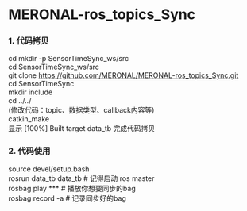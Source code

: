 # MERONAL-ros_topics_Sync

### 1. 代码拷贝
cd 
mkdir -p SensorTimeSync_ws/src  
cd SensorTimeSync_ws/src  
git clone https://github.com/MERONAL/MERONAL-ros_topics_Sync.git  
cd SensorTimeSync  
mkdir include  
cd ../../  
(修改代码：topic、数据类型、callback内容等)  
catkin_make  
显示 [100%] Built target data_tb 完成代码拷贝  
  
### 2. 代码使用  
source devel/setup.bash  
rosrun data_tb data_tb  # 记得启动 ros master  
rosbag play ***  # 播放你想要同步的bag  
rosbag record -a  # 记录同步好的bag  
